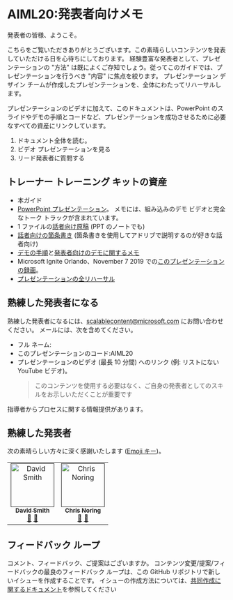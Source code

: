 # <a name="aiml20-notes-for-presenters"></a>AIML20:発表者向けメモ

発表者の皆様、ようこそ。 

こちらをご覧いただきありがとうございます。この素晴らしいコンテンツを発表していただける日を心待ちにしております。 経験豊富な発表者として、プレゼンテーションの "方法" は既によくご存知でしょう。従ってこのガイドでは、プレゼンテーションを行うべき "内容" に焦点を絞ります。 プレゼンテーション デザイン チームが作成したプレゼンテーションを、全体にわたってリハーサルします。 

プレゼンテーションのビデオに加えて、このドキュメントは、PowerPoint のスライドやデモの手順とコードなど、プレゼンテーションを成功させるために必要なすべての資産にリンクしています。

1.  ドキュメント全体を読む。
2.  ビデオ プレゼンテーションを見る
3.  リード発表者に質問する

## <a name="assets-in-train-the-trainer-kit"></a>トレーナー トレーニング キットの資産

- 本ガイド
- [PowerPoint プレゼンテーション](presentations.md)。 メモには、組み込みのデモ ビデオと完全なトーク トラックが含まれています。
- 1 ファイルの[話者向け原稿](speaker-notes.md) (PPT のノートでも)
- [話者向けの箇条書き](speaker-notes-bullets.md) (箇条書きを使用してアドリブで説明するのが好きな話者向け)
- [デモの手順](README.md#Demonstrations)と[発表者向けのデモに関するメモ](demo-instructions.md)
- Microsoft Ignite Orlando、November 7 2019 での[このプレゼンテーションの録画](https://myignite.techcommunity.microsoft.com/sessions/82987?source=sessions)。
- [プレゼンテーションの全リハーサル](https://youtu.be/jRO-5g-HYuU) 

## <a name="become-a-trained-presenter"></a>熟練した発表者になる

熟練した発表者になるには、[scalablecontent@microsoft.com](mailto:scalablecontent@microsoft.com) にお問い合わせください。 メールには、次を含めてください。

- フル ネーム:
- このプレゼンテーションのコード:AIML20
- プレゼンテーションのビデオ (最長 10 分間) へのリンク (例: リストにない YouTube ビデオ)。 
  > このコンテンツを使用する必要はなく、ご自身の発表者としてのスキルをお示しいただくことが重要です

指導者からプロセスに関する情報提供があります。

## <a name="trained-presenters"></a>熟練した発表者

次の素晴らしい方々に深く感謝いたします ([Emoji キー](https://allcontributors.org/docs/en/emoji-key))。

<!-- ALL-CONTRIBUTORS-LIST:START - Do not remove or modify this section -->
<!-- prettier-ignore -->

<table>
<tr>
    <td align="center"><a href="">
        <img src="https://avatars0.githubusercontent.com/u/152948?s=460&v=4" width="100px;" alt="David Smith"/><br />
        <sub><b>David Smith</b></sub></a><br />
            <a href="https://github.com/microsoft/ignite-learning-paths/commits?author=revodavid" title="トーク">📢</a>
            <a href="https://github.com/microsoft/ignite-learning-paths-training-aiml/commits?author=revodavid" title="ドキュメント">📖</a> 
    </td>
    <td align="center"><a href="">
        <img src="https://avatars2.githubusercontent.com/u/4598064?s=460&v=4" width="100px;" alt="Chris Noring"/><br />
        <sub><b>Chris Noring</b></sub></a><br />
            <a href="https://github.com/neilpeterson/ignite-tour-fy20/commits?author=neilpeterson" title="トーク">🎨</a>
            <a href="https://github.com/neilpeterson/ignite-tour-fy20/commits?author=neilpeterson" title="デザイン">📖</a> 
    </td>
</tr></table>

<!-- ALL-CONTRIBUTORS-LIST:END -->

## <a name="feedback-loop"></a>フィードバック ループ

コメント、フィードバック、ご提案はございますか。 コンテンツ変更/提案/フィードバックの最良のフィードバック ループは、この GitHub リポジトリで新しいイシューを作成することです。 イシューの作成方法については、[共同作成に関するドキュメント](https://github.com/microsoft/ignite-learning-paths/blob/master/contributing.md)を参照してください
